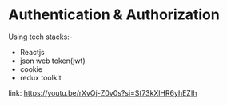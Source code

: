 ﻿# Authentication & Authorization

Using tech stacks:-
- Reactjs
- json web token(jwt)
- cookie
- redux toolkit

link: https://youtu.be/rXvQj-Z0v0s?si=St73kXlHR6yhEZIh
